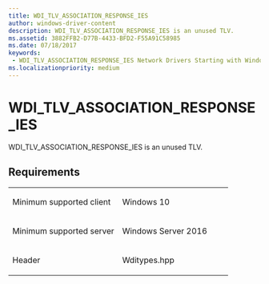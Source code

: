 ```yaml
---
title: WDI_TLV_ASSOCIATION_RESPONSE_IES
author: windows-driver-content
description: WDI_TLV_ASSOCIATION_RESPONSE_IES is an unused TLV.
ms.assetid: 3882FFB2-D77B-4433-BFD2-F55A91C58985
ms.date: 07/18/2017 
keywords:
 - WDI_TLV_ASSOCIATION_RESPONSE_IES Network Drivers Starting with Windows Vista
ms.localizationpriority: medium
---
```


# WDI\_TLV\_ASSOCIATION\_RESPONSE\_IES


WDI\_TLV\_ASSOCIATION\_RESPONSE\_IES is an unused TLV.

Requirements
------------

<table>
<colgroup>
<col width="50%" />
<col width="50%" />
</colgroup>
<tbody>
<tr class="odd">
<td><p>Minimum supported client</p></td>
<td><p>Windows 10</p></td>
</tr>
<tr class="even">
<td><p>Minimum supported server</p></td>
<td><p>Windows Server 2016</p></td>
</tr>
<tr class="odd">
<td><p>Header</p></td>
<td>Wditypes.hpp</td>
</tr>
</tbody>
</table>

 

 




